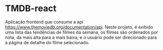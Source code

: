 # TMDB-react
Aplicação frontend que consume a api https://www.themoviedb.org/documentation/api. Neste projeto, é exibido uma lista das tendências de filmes da semana, os filmes são ordenados por nota, da mais alta para a mais baixa, e o usuário pode ser direcionado para a página de detalhe do filme selecionado.
